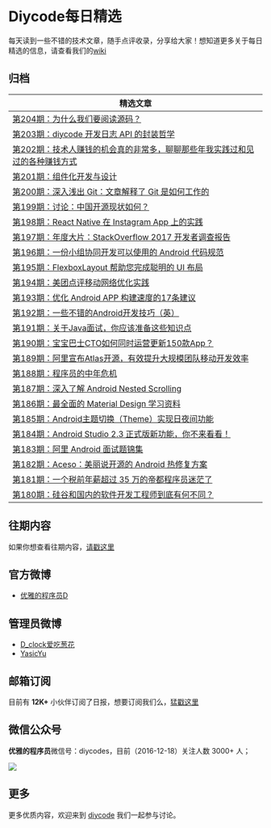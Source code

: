 # Diycode每日精选

每天读到一些不错的技术文章，随手点评收录，分享给大家！想知道更多关于每日精选的信息，请查看我们的[wiki](https://github.com/DiyCodes/code_news/wiki)

## 归档

|	精选文章	|
| -------- |
| [第204期：为什么我们要阅读源码？](dialy_news/2017/04/第204期：为什么我们要阅读源码？.md) |
| [第203期：diycode 开发日志 API 的封装哲学](dialy_news/2017/04/第203期：diycode%20开发日志%20API%20的封装哲学.md) |
| [第202期：技术人赚钱的机会真的非常多，聊聊那些年我实践过和见过的各种赚钱方式](dialy_news/2017/03/第202期：技术人赚钱的机会真的非常多，聊聊那些年我实践过和见过的各种赚钱方式.md) |
| [第201期：组件化开发与设计](dialy_news/2017/03/第201期：组件化开发与设计.md) |
| [第200期：深入浅出 Git：文章解释了 Git 是如何工作的](dialy_news/2017/03/第200期：深入浅出%20Git：文章解释了%20Git%20是如何工作的%20.md) |
| [第199期：讨论：中国开源现状如何？](dialy_news/2017/03/第199期：讨论：中国开源现状如何？.md) |
| [第198期：React Native 在 Instagram App 上的实践](dialy_news/2017/03/第198期：React%20Native%20在%20Instagram%20App%20上的实践.md) |
| [第197期：年度大片：StackOverflow 2017 开发者调查报告](dialy_news/2017/03/第197期：年度大片：Stack%20Overflow%202017%20开发者调查报告.md) |
| [第196期：一份小组协同开发可以使用的 Android 代码规范 ](dialy_news/2017/03/第196期：一份小组协同开发可以使用的%20Android%20代码规范%20.md) |
| [第195期：FlexboxLayout 帮助您完成聪明的 UI 布局](dialy_news/2017/03/第195期：FlexboxLayout%20帮助您完成聪明的%20UI%20布局.md) |
| [第194期：美团点评移动网络优化实践](dialy_news/2017/03/第194期：美团点评移动网络优化实践.md) |
| [第193期：优化 Android APP 构建速度的17条建议](dialy_news/2017/03/第193期：优化%20Android%20APP%20构建速度的17条建议.md) |
| [第192期：一些不错的Android开发技巧（英）](dialy_news/2017/03/第192期：一些不错的Android开发技巧（英）.md) |
| [第191期：关于Java面试，你应该准备这些知识点](dialy_news/2017/03/第191期：关于Java面试，你应该准备这些知识点.md) |
| [第190期：宝宝巴士CTO如何同时运营更新150款App？](dialy_news/2017/03/第190期：宝宝巴士CTO如何同时运营更新150款App？.md) 	|
| [第189期：阿里宣布Atlas开源，有效提升大规模团队移动开发效率](dialy_news/2017/03/第189期：阿里宣布Atlas开源，有效提升大规模团队移动开发效率.md)|
| [第188期：程序员的中年危机](dialy_news/2017/03/第188期：程序员的中年危机.md)|
| [第187期：深入了解 Android Nested Scrolling](dialy_news/2017/03/第187期：深入了解%20Android%20Nested%20Scrolling%20.md)|
| [第186期：最全面的 Material Design 学习资料](dialy_news/2017/03/第186期：最全面的%20Material%20Design%20学习资料.md)|
| [第185期：Android主题切换（Theme）实现日夜间功能](dialy_news/2017/03/第185期：Android主题切换（Theme）实现日夜间功能.md) |
| [第184期：Android Studio 2.3 正式版新功能，你不来看看！](dialy_news/2017/03/第184期：Android%20Studio%202.3%20正式版新功能，你不来看看！.md) |
| [第183期：阿里 Android 面试题锦集](dialy_news/2017/03/第183期：阿里%20Android%20面试题锦集.md) |
| [第182期：Aceso：美丽说开源的 Android 热修复方案](dialy_news/2017/03/第182期：Aceso：美丽说开源的%20Android%20热修复方案.md) |
| [第181期：一个税前年薪超过 35 万的帝都程序员迷茫了](dialy_news/2017/03/第181期：一个税前年薪超过%2035%20万的帝都程序员迷茫了.md) |
| [第180期：硅谷和国内的软件开发工程师到底有何不同？](dialy_news/2017/03/第180期：硅谷和国内的软件开发工程师到底有何不同？.md) |

## 往期内容

如果你想查看往期内容，[请戳这里](dialy_news/)

## 官方微博

- [优雅的程序员D](http://weibo.com/u/5891258264?topnav=1&wvr=6&topsug=1&is_all=1)

## 管理员微博

- [D_clock爱吃葱花](http://weibo.com/2480694892/profile?rightmod=1&wvr=6&mod=personinfo&is_all=1)
- [YasicYu](http://weibo.com/3917305697/profile?rightmod=1&wvr=6&mod=personinfo&is_all=1)

## 邮箱订阅

目前有 **12K+** 小伙伴订阅了日报，想要订阅我们么，[猛戳这里](http://list.qq.com/cgi-bin/qf_invite?id=d469993d2c888e971c0fbb2309c4d84256968386b126b967)

## 微信公众号

**优雅的程序员**微信号：diycodes，目前（2016-12-18）关注人数 3000+ 人；

![](http://diycode.b0.upaiyun.com/photo/2016/f031fc25263f7294711038efa72ae579.jpg)

## 更多

更多优质内容，欢迎来到 [diycode](http://diycode.cc/) 我们一起参与讨论。
